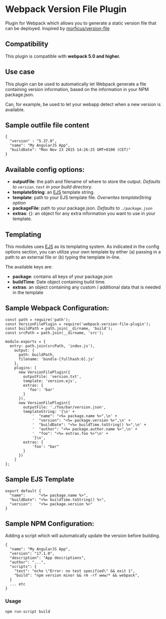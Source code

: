 Webpack Version File Plugin
============
Plugin for Webpack which allows you to generate a static version file that can be deployed. Inspired by [morficus/version-file](https://github.com/morficus/version-file)

## Compatibility
This plugin is compatible with **webpack 5.0 and higher.**

## Use case
This plugin can be used to automatically let Webpack generate a file containing version information, based on the information in your NPM package.json.

Can, for example, be used to let your webapp detect when a new version is available.


## Sample outfile file content
```
{
  "version" : "5.37.0",
  "name": "My AngularJS App",
  "buildDate": "Mon Nov 23 2015 14:26:25 GMT+0100 (CET)"
}
```

## Available config options:

- **outputFile**: the path and filename of where to store the output. _Defaults to `version.text` in your build directory._
- **templateString**: an [EJS](https://www.npmjs.org/package/ejs) template string.
- **template**: path to your EJS template file. _Overwrites templateString option_
- **packageFile**: path to your package.json. _Defaults to `./package.json`_
- **extras**: {}: an object for any extra information you want to use in your template.

## Templating

This modules uses [EJS](https://www.npmjs.org/package/ejs) as its templating system.
As indicated in the config options section, you can utilize your own template by either (a) passing in a path to an external file or (b) typing the template in-line.

The available keys are:
- **package**: contains all keys of your package.json
- **buildTime**: Date object containing build time.
- **extras**: an object containing any custom / additional data that is needed in the template

## Sample Webpack Configuration:
```
const path = require('path');
const VersionFilePlugin = require('webpack-version-file-plugin');
const buildPath = path.join(__dirname, 'build');
const srcPath = path.join(__dirname, 'src');

module.exports = {
  entry: path.join(srcPath, 'index.js'),
    output: {
      path: buildPath,
      filename: 'bundle-[fullhash:6].js'
    },
    plugins: [
	  new VersionFilePlugin({
        outputFile: 'version.txt',
        template: 'version.ejs',
        extras: {
          'foo': 'bar'
        }
      }),
      new VersionFilePlugin({
        outputFile: './foo/bar/version.json',
        templateString: '{\n' +
            '  "name": "<%= package.name %>",\n' +
            '  "version": "<%= package.version %>",\n' +
            '  "buildDate": "<%= buildTime.toString() %>",\n' +
            '  "author": "<%= package.author.name %>",\n' +
            '  "foo": "<%= extras.foo %>"\n' +
            '}\n',
        extras: {
            'foo': "bar"
        }
      })
	]
};

```

## Sample EJS Template
```
export default {
  "name":      "<%= package.name %>",
  "buildDate": "<%= buildTime.toString() %>",
  "version":   "<%= package.version %>"
}
```


## Sample NPM Configuration:
Adding a script which will automatically update the version before building.
```
{
  "name": "My AngularJS App",
  "version": "17.1.0",
  "description": "App descriptions",
  "author": "...",
  "scripts": {
    "test": "echo \"Error: no test specified\" && exit 1",
    "build": "npm version minor && rm -rf www/* && webpack",
  }
  ... etc
}  
```
### Usage
`npm run-script build`